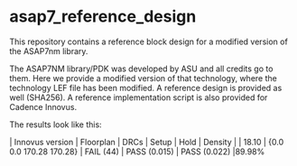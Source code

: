 # asap7_reference_design
This repository contains a reference block design for a modified version of the ASAP7nm library.



The ASAP7NM library/PDK was developed by ASU and all credits go to them. Here we provide a modified version of that technology, where the technology LEF file has been modified.
A reference design is provided as well (SHA256).
A reference implementation script is also provided for Cadence Innovus.

The results look like this:

| Innovus version | Floorplan | DRCs | 	Setup | Hold | Density |
| 18.10 | {0.0 0.0 170.28 170.28} | FAIL (44) | PASS (0.015) | PASS (0.022) |89.98%

